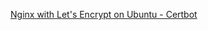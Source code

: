 [Nginx with Let's Encrypt on Ubuntu - Certbot](https://www.digitalocean.com/community/tutorials/how-to-secure-nginx-with-let-s-encrypt-on-ubuntu-18-04)